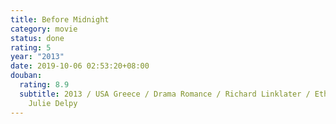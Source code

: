 ```yaml
---
title: Before Midnight
category: movie
status: done
rating: 5
year: "2013"
date: 2019-10-06 02:53:20+08:00
douban:
  rating: 8.9
  subtitle: 2013 / USA Greece / Drama Romance / Richard Linklater / Ethan Hawke
    Julie Delpy
---
```



